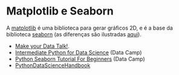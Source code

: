 # Matplotlib e Seaborn

A [matplotlib](https://matplotlib.org/) é uma biblioteca para gerar gráficos 2D, e é a base da biblioteca [seaborn](https://seaborn.pydata.org/) (as diferenças são ilustradas [aqui](https://www.kdnuggets.com/2019/04/data-visualization-python-matplotlib-seaborn.html)).

* [Make your Data Talk!](https://towardsdatascience.com/make-your-data-talk-13072f84eeac).
* [Intermediate Python for Data Science](https://www.datacamp.com/courses/intermediate-python-for-data-science) (Data Camp)
* [Python Seaborn Tutorial For Beginners](https://www.datacamp.com/community/tutorials/seaborn-python-tutorial) (Data Camp)
* [PythonDataScienceHandbook](https://jakevdp.github.io/PythonDataScienceHandbook/04.14-visualization-with-seaborn.html)
